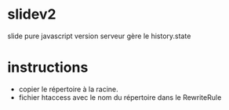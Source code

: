 # slidev2
slide pure javascript version serveur
gère le history.state

# instructions
- copier le répertoire à la racine.
- fichier htaccess avec le nom du répertoire dans le RewriteRule
